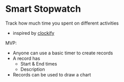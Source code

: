# Smart Stopwatch
Track how much time you spent on different activities

* inspired by [clockify](https://clockify.me/)

MVP: 
- Anyone can use a basic timer to create records
- A record has 
  - Start & End times
  - Description
- Records can be used to draw a chart

